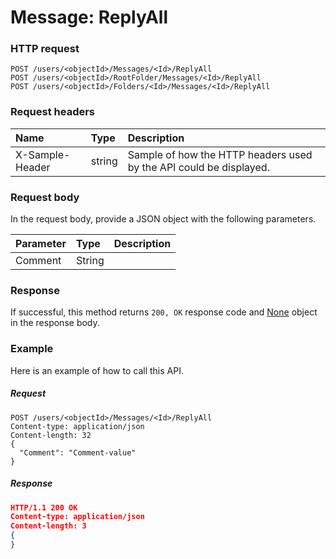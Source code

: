 # Message: ReplyAll


### HTTP request
```http
POST /users/<objectId>/Messages/<Id>/ReplyAll
POST /users/<objectId>/RootFolder/Messages/<Id>/ReplyAll
POST /users/<objectId>/Folders/<Id>/Messages/<Id>/ReplyAll

```
### Request headers
| Name       | Type | Description|
|:---------------|:--------|:----------|
| X-Sample-Header  | string  | Sample of how the HTTP headers used by the API could be displayed.|

### Request body
In the request body, provide a JSON object with the following parameters.

| Parameter	   | Type	|Description|
|:---------------|:--------|:----------|
|Comment|String||

### Response
If successful, this method returns `200, OK` response code and [None](../resources/none.md) object in the response body.

### Example
Here is an example of how to call this API.
##### Request
```http
POST /users/<objectId>/Messages/<Id>/ReplyAll
Content-type: application/json
Content-length: 32
{
  "Comment": "Comment-value"
}
```
##### Response
```json
HTTP/1.1 200 OK
Content-type: application/json
Content-length: 3
{
}
```
<!-- uuid: 5bb44d3c-613d-420a-b0a4-520dddb1d0fa\n2015-10-09 15:14:08 UTC -->